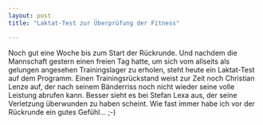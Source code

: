 ```yaml
---
layout: post
title: "Laktat-Test zur Überprüfung der Fitness"

---
```


Noch gut eine Woche bis zum Start der Rückrunde. Und nachdem die Mannschaft gestern einen freien Tag hatte, um sich vom allseits als gelungen angesehen Trainingslager zu erholen, steht heute ein Laktat-Test auf dem Programm. Einen Trainingsrückstand weist zur Zeit noch Christian Lenze auf, der nach seinem Bänderriss noch nicht wieder seine volle Leistung abrufen kann. Besser sieht es bei Stefan Lexa aus, der seine Verletzung überwunden zu haben scheint. Wie fast immer habe ich vor der Rückrunde ein gutes Gefühl... ;-)



